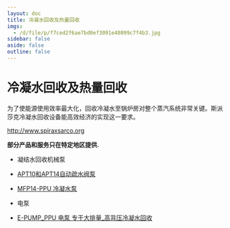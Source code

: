 ```yaml
---
layout: doc
title: 冷凝水回收及热量回收
imgs:
  - /d/file/p/f7ced2f6ae7bd0ef3091e48099c7f4b3.jpg
sidebar: false
aside: false
outline: false
---
```


# 冷凝水回收及热量回收

为了使能源使用效率最大化，回收冷凝水至锅炉房对整个蒸汽系统非常关键。斯派莎克冷凝水回收设备能高效经济的实现这一要求。

http://www.spiraxsarco.org

**部分产品和服务只在特定地区提供.**

- 凝结水回收机械泵

- [APT10和APT14自动疏水阀泵](/pressure-powered-pumps/APT10-APT14.html 'APT10和APT14自动疏水阀泵')
- [MFP14-PPU 冷凝水泵](/pressure-powered-pumps/MFP14-PPU.html 'MFP14-PPU 冷凝水泵')

- 电泵

- [E-PUMP_PPU 电泵 专于大排量\_高背压冷凝水回收](/electric-pumps/E-PUMP_PPU.html 'E-PUMP_PPU 电泵 专于大排量_高背压冷凝水回收')
